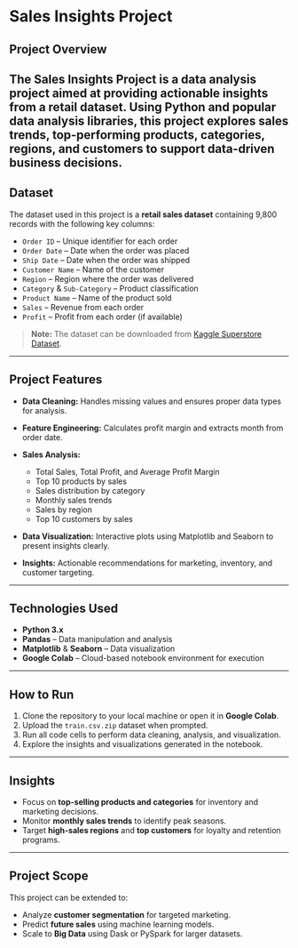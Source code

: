 # Sales Insights Project

## Project Overview

The **Sales Insights Project** is a data analysis project aimed at providing actionable insights from a retail dataset. Using Python and popular data analysis libraries, this project explores sales trends, top-performing products, categories, regions, and customers to support data-driven business decisions.
---

## Dataset

The dataset used in this project is a **retail sales dataset** containing 9,800 records with the following key columns:

* `Order ID` – Unique identifier for each order
* `Order Date` – Date when the order was placed
* `Ship Date` – Date when the order was shipped
* `Customer Name` – Name of the customer
* `Region` – Region where the order was delivered
* `Category` & `Sub-Category` – Product classification
* `Product Name` – Name of the product sold
* `Sales` – Revenue from each order
* `Profit` – Profit from each order (if available)

> **Note:** The dataset can be downloaded from [Kaggle Superstore Dataset](https://www.kaggle.com/datasets/vivek468/superstore-dataset-final).

---

## Project Features

* **Data Cleaning:** Handles missing values and ensures proper data types for analysis.
* **Feature Engineering:** Calculates profit margin and extracts month from order date.
* **Sales Analysis:**

  * Total Sales, Total Profit, and Average Profit Margin
  * Top 10 products by sales
  * Sales distribution by category
  * Monthly sales trends
  * Sales by region
  * Top 10 customers by sales
* **Data Visualization:** Interactive plots using Matplotlib and Seaborn to present insights clearly.
* **Insights:** Actionable recommendations for marketing, inventory, and customer targeting.

---

## Technologies Used

* **Python 3.x**
* **Pandas** – Data manipulation and analysis
* **Matplotlib** & **Seaborn** – Data visualization
* **Google Colab** – Cloud-based notebook environment for execution

---

## How to Run

1. Clone the repository to your local machine or open it in **Google Colab**.
2. Upload the `train.csv.zip` dataset when prompted.
3. Run all code cells to perform data cleaning, analysis, and visualization.
4. Explore the insights and visualizations generated in the notebook.

---

## Insights

* Focus on **top-selling products and categories** for inventory and marketing decisions.
* Monitor **monthly sales trends** to identify peak seasons.
* Target **high-sales regions** and **top customers** for loyalty and retention programs.

---

## Project Scope

This project can be extended to:

* Analyze **customer segmentation** for targeted marketing.
* Predict **future sales** using machine learning models.
* Scale to **Big Data** using Dask or PySpark for larger datasets.



